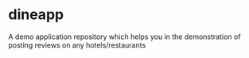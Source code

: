 # dineapp
A demo application repository which helps you in the demonstration of posting reviews on any hotels/restaurants
